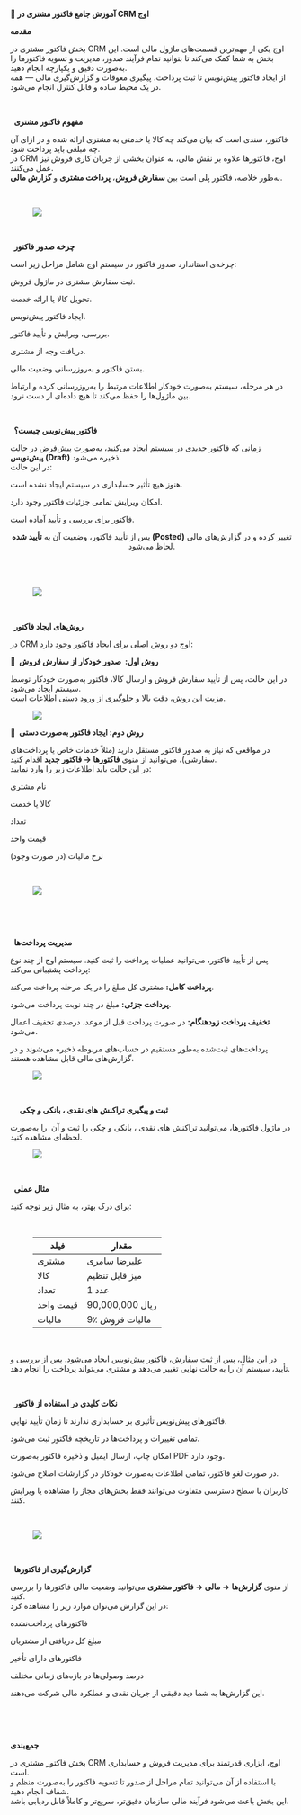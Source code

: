 <p><strong>🧾 آموزش جامع فاکتور مشتری در CRM اوج</strong></p><p><strong>مقدمه</strong></p><p>بخش فاکتور مشتری در CRM اوج یکی از مهم‌ترین قسمت‌های ماژول مالی است. این بخش به شما کمک می‌کند تا بتوانید تمام فرآیند صدور، مدیریت و تسویه فاکتورها را به‌صورت دقیق و یکپارچه انجام دهید.<br>از ایجاد فاکتور پیش‌نویس تا ثبت پرداخت، پیگیری معوقات و گزارش‌گیری مالی — همه در یک محیط ساده و قابل کنترل انجام می‌شود.</p><p style="text-align:left;">&nbsp;</p><p><strong>&nbsp; مفهوم فاکتور مشتری</strong></p><p>فاکتور، سندی است که بیان می‌کند چه کالا یا خدمتی به مشتری ارائه شده و در ازای آن چه مبلغی باید پرداخت شود.<br>در CRM اوج، فاکتورها علاوه بر نقش مالی، به عنوان بخشی از جریان کاری فروش نیز عمل می‌کنند.<br>به‌طور خلاصه، فاکتور پلی است بین <strong>سفارش فروش</strong>، <strong>پرداخت مشتری</strong> و <strong>گزارش مالی</strong>.</p><p>&nbsp;</p><figure class="image image_resized" style="width:60.13%;"><img src="https://hub.amootsoft.com/content/editor/2475f9cb-5153-4d6d-b483-5be469b56a27Screenshot 2025-10-27 120820.jpg.jpg"></figure><p style="text-align:left;">&nbsp;</p><p><strong>&nbsp; چرخه صدور فاکتور</strong></p><p>چرخه‌ی استاندارد صدور فاکتور در سیستم اوج شامل مراحل زیر است:</p><p>ثبت سفارش مشتری در ماژول فروش.</p><p>تحویل کالا یا ارائه خدمت.</p><p>ایجاد فاکتور پیش‌نویس.</p><p>بررسی، ویرایش و تأیید فاکتور.</p><p>دریافت وجه از مشتری.</p><p>بستن فاکتور و به‌روزرسانی وضعیت مالی.</p><p>در هر مرحله، سیستم به‌صورت خودکار اطلاعات مرتبط را به‌روزرسانی کرده و ارتباط بین ماژول‌ها را حفظ می‌کند تا هیچ داده‌ای از دست نرود.</p><p style="text-align:left;">&nbsp;</p><p><strong>&nbsp; فاکتور پیش‌نویس چیست؟</strong></p><p>زمانی که فاکتور جدیدی در سیستم ایجاد می‌کنید، به‌صورت پیش‌فرض در حالت <strong>پیش‌نویس (Draft)</strong> ذخیره می‌شود.<br>در این حالت:</p><p>هنوز هیچ تأثیر حسابداری در سیستم ایجاد نشده است.</p><p>امکان ویرایش تمامی جزئیات فاکتور وجود دارد.</p><p>فاکتور برای بررسی و تأیید آماده است.</p><p style="text-align:center;">پس از تأیید فاکتور، وضعیت آن به <strong>تأیید شده (Posted)</strong> تغییر کرده و در گزارش‌های مالی لحاظ می‌شود.<br><br><br>&nbsp;</p><figure class="image image_resized" style="width:60.13%;"><img src="https://hub.amootsoft.com/content/editor/2a7a7c90-90b8-45b9-b03d-1cc83e4419523.jpg.jpg"></figure><p style="text-align:left;">&nbsp;</p><p><strong>&nbsp; روش‌های ایجاد فاکتور</strong></p><p>در CRM اوج دو روش اصلی برای ایجاد فاکتور وجود دارد:</p><p><strong>🔸 &nbsp;روش اول: &nbsp;صدور خودکار از سفارش فروش</strong></p><p>در این حالت، پس از تأیید سفارش فروش و ارسال کالا، فاکتور به‌صورت خودکار توسط سیستم ایجاد می‌شود.<br>مزیت این روش، دقت بالا و جلوگیری از ورود دستی اطلاعات است.</p><figure class="image image_resized" style="width:60.3%;"><img src="https://hub.amootsoft.com/content/editor/bbd0566b-8c02-4d51-8fb3-f5027795ae0a4.jpg.jpg"></figure><p><strong>🔸 &nbsp;روش دوم: ایجاد فاکتور به‌صورت دستی</strong></p><p>در مواقعی که نیاز به صدور فاکتور مستقل دارید (مثلاً خدمات خاص یا پرداخت‌های سفارشی)، می‌توانید از منوی <strong>فاکتورها → فاکتور جدید</strong> اقدام کنید.<br>در این حالت باید اطلاعات زیر را وارد نمایید:</p><p>نام مشتری</p><p>کالا یا خدمت</p><p>تعداد</p><p>قیمت واحد</p><p>نرخ مالیات (در صورت وجود)</p><p>&nbsp;</p><figure class="image image_resized" style="width:60.3%;"><img src="https://hub.amootsoft.com/content/editor/fb9b635d-f2c6-4534-ba28-b34e6d5802305.jpg.jpg"></figure><p>&nbsp;</p><p style="text-align:left;">&nbsp;</p><p><strong>&nbsp; مدیریت پرداخت‌ها</strong></p><p>پس از تأیید فاکتور، می‌توانید عملیات پرداخت را ثبت کنید. سیستم اوج از چند نوع پرداخت پشتیبانی می‌کند:</p><p><strong>پرداخت کامل:</strong> مشتری کل مبلغ را در یک مرحله پرداخت می‌کند.</p><p><strong>پرداخت جزئی:</strong> مبلغ در چند نوبت پرداخت می‌شود.</p><p><strong>تخفیف پرداخت زودهنگام:</strong> در صورت پرداخت قبل از موعد، درصدی تخفیف اعمال می‌شود.</p><p>پرداخت‌های ثبت‌شده به‌طور مستقیم در حساب‌های مربوطه ذخیره می‌شوند و در گزارش‌های مالی قابل مشاهده هستند.</p><figure class="image image_resized" style="width:60.13%;"><img src="https://hub.amootsoft.com/content/editor/43c8bfad-9134-45e4-84be-a79d658fed816.jpg.jpg"></figure><p style="text-align:left;">&nbsp;</p><p><strong>&nbsp;&nbsp;&nbsp;&nbsp; ثبت و پیگیری تراکنش های نقدی ، بانکی و چکی</strong></p><p>در ماژول فاکتورها، می‌توانید تراکنش های نقدی ، بانکی و چکی را ثبت و آن &nbsp;را به‌صورت لحظه‌ای مشاهده کنید.</p><figure class="image image_resized" style="width:60.13%;"><img src="https://hub.amootsoft.com/content/editor/77a0cb1d-7f34-4b04-9d83-ee24d8eea26b7.jpg.jpg"></figure><p style="text-align:left;">&nbsp;</p><p><strong>&nbsp; مثال عملی</strong></p><p>برای درک بهتر، به مثال زیر توجه کنید:</p><p>&nbsp;</p><figure class="table"><table><thead><tr><th><strong>فیلد</strong></th><th><strong>مقدار</strong></th></tr></thead><tbody><tr><td>مشتری</td><td>علیرضا سامری</td></tr><tr><td>کالا</td><td>میز قابل تنظیم</td></tr><tr><td>تعداد</td><td>1 عدد</td></tr><tr><td>قیمت واحد</td><td>90,000,000 ریال</td></tr><tr><td>مالیات</td><td>9٪ مالیات فروش</td></tr></tbody></table></figure><p><span style="color:white;">&nbsp;&nbsp;&nbsp;&nbsp;&nbsp;&nbsp;&nbsp;&nbsp;&nbsp;&nbsp;&nbsp;&nbsp;&nbsp;&nbsp;&nbsp;&nbsp;&nbsp;&nbsp;&nbsp;&nbsp;&nbsp;&nbsp;&nbsp;&nbsp;&nbsp;&nbsp;&nbsp;&nbsp;&nbsp;&nbsp;&nbsp;&nbsp;&nbsp;&nbsp;&nbsp;&nbsp;&nbsp;</span></p><p>در این مثال، پس از ثبت سفارش، فاکتور پیش‌نویس ایجاد می‌شود. پس از بررسی و تأیید، سیستم آن را به حالت نهایی تغییر می‌دهد و مشتری می‌تواند پرداخت را انجام دهد.</p><p style="text-align:left;">&nbsp;</p><p><strong>&nbsp; نکات کلیدی در استفاده از فاکتور</strong></p><p>فاکتورهای پیش‌نویس تأثیری بر حسابداری ندارند تا زمان تأیید نهایی.</p><p>تمامی تغییرات و پرداخت‌ها در تاریخچه فاکتور ثبت می‌شود.</p><p>امکان چاپ، ارسال ایمیل و ذخیره فاکتور به‌صورت PDF وجود دارد.</p><p>در صورت لغو فاکتور، تمامی اطلاعات به‌صورت خودکار در گزارشات اصلاح می‌شود.</p><p>کاربران با سطح دسترسی متفاوت می‌توانند فقط بخش‌های مجاز را مشاهده یا ویرایش کنند.</p><p>&nbsp;</p><figure class="image image_resized" style="width:60.13%;"><img src="https://hub.amootsoft.com/content/editor/26009b47-e202-45e0-8cc3-fa90dec4ae168.jpg.jpg"></figure><p style="text-align:left;">&nbsp;</p><p><strong>&nbsp; گزارش‌گیری از فاکتورها</strong></p><p>از منوی <strong>گزارش‌ها → مالی → فاکتور مشتری</strong> می‌توانید وضعیت مالی فاکتورها را بررسی کنید.<br>در این گزارش می‌توان موارد زیر را مشاهده کرد:</p><p>فاکتورهای پرداخت‌نشده</p><p>مبلغ کل دریافتی از مشتریان</p><p>فاکتورهای دارای تأخیر</p><p>درصد وصولی‌ها در بازه‌های زمانی مختلف</p><p>این گزارش‌ها به شما دید دقیقی از جریان نقدی و عملکرد مالی شرکت می‌دهند.</p><p style="text-align:left;">&nbsp;</p><p><strong>&nbsp;</strong></p><p><strong>جمع‌بندی</strong></p><p>بخش فاکتور مشتری در CRM اوج، ابزاری قدرتمند برای مدیریت فروش و حسابداری است.<br>با استفاده از آن می‌توانید تمام مراحل از صدور تا تسویه فاکتور را به‌صورت منظم و شفاف انجام دهید.<br>این بخش باعث می‌شود فرآیند مالی سازمان دقیق‌تر، سریع‌تر و کاملاً قابل ردیابی باشد.</p><p>&nbsp;</p>